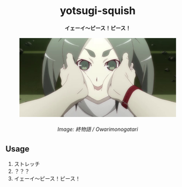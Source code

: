 <div align="center">
    <h1>yotsugi-squish</h1>
    <h4>イェーイ〜ピース！ピース！</h4>
    <img src="docs/preview.png" width="85%" />
    <h6>Image: 終物語 / Owarimonogatari</h6>
</div>

## Usage
1. ストレッチ
2. ？？？
3. イェーイ〜ピース！ピース！